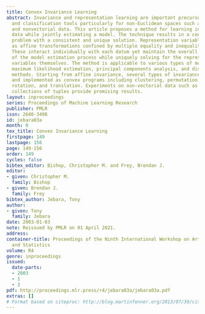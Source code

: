 ```yaml
---
title: Convex Invariance Learning
abstract: Invariance and representation learning are important precursors to modeling
  and classification tools particularly for non-Euclidean spaces such as images, strings
  and nonvectorial data. This article proposes a method for learning invariances in
  data while jointly estimating a model. The technique results in a convex programming
  problem with a consistent and unique solution. Representation variables are considered
  as affine transformations confined by multiple equality and inequality constraints.
  These interact individually with each datum yet maintain the overall solvability
  of the model estimation process while uniquely solving for the representational
  variables themselves. The method is applicable to various types of modeling, including
  maximum likelihood estimation, principal components analysis, and discriminative
  methods. Starting from affine invariance, several types of invariances are proposed
  and implemented as convex programs including clustering, permutation, selection,
  rotation, and translation. Experiments on non-vectorial data such as images and
  collections of tuples provide promising results.
layout: inproceedings
series: Proceedings of Machine Learning Research
publisher: PMLR
issn: 2640-3498
id: jebara03a
month: 0
tex_title: Convex Invariance Learning
firstpage: 149
lastpage: 156
page: 149-156
order: 149
cycles: false
bibtex_editor: Bishop, Christopher M. and Frey, Brendan J.
editor:
- given: Christopher M.
  family: Bishop
- given: Brendan J.
  family: Frey
bibtex_author: Jebara, Tony
author:
- given: Tony
  family: Jebara
date: 2003-01-03
note: Reissued by PMLR on 01 April 2021.
address:
container-title: Proceedings of the Ninth International Workshop on Artificial Intelligence
  and Statistics
volume: R4
genre: inproceedings
issued:
  date-parts:
  - 2003
  - 1
  - 3
pdf: http://proceedings.mlr.press/r4/jebara03a/jebara03a.pdf
extras: []
# Format based on citeproc: http://blog.martinfenner.org/2013/07/30/citeproc-yaml-for-bibliographies/
---
```

